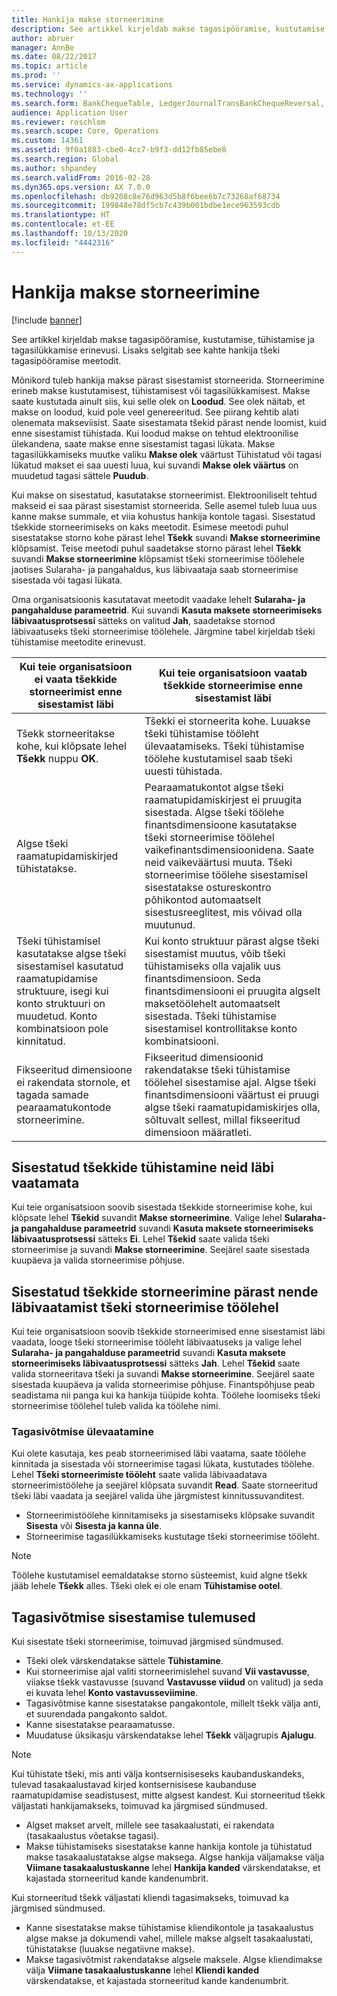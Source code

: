 ```yaml
---
title: Hankija makse storneerimine
description: See artikkel kirjeldab makse tagasipööramise, kustutamise, tühistamise ja tagasilükkamise erinevusi. Lisaks selgitab see kahte hankija tšeki tagasipööramise meetodit.
author: abruer
manager: AnnBe
ms.date: 08/22/2017
ms.topic: article
ms.prod: ''
ms.service: dynamics-ax-applications
ms.technology: ''
ms.search.form: BankChequeTable, LedgerJournalTransBankChequeReversal, LedgerJournalTransVendPaym
audience: Application User
ms.reviewer: roschlom
ms.search.scope: Core, Operations
ms.custom: 14361
ms.assetid: 9f0a1883-cbe0-4cc7-b9f3-dd12fb85ebe8
ms.search.region: Global
ms.author: shpandey
ms.search.validFrom: 2016-02-28
ms.dyn365.ops.version: AX 7.0.0
ms.openlocfilehash: db9208c8e76d963d5b8f6bee6b7c73268af68734
ms.sourcegitcommit: 199848e78df5cb7c439b001bdbe1ece963593cdb
ms.translationtype: HT
ms.contentlocale: et-EE
ms.lasthandoff: 10/13/2020
ms.locfileid: "4442316"
---
```

# <a name="reverse-a-vendor-payment"></a>Hankija makse storneerimine

[!include [banner](../includes/banner.md)]

See artikkel kirjeldab makse tagasipööramise, kustutamise, tühistamise ja tagasilükkamise erinevusi. Lisaks selgitab see kahte hankija tšeki tagasipööramise meetodit. 

Mõnikord tuleb hankija makse pärast sisestamist storneerida. Storneerimine erineb makse kustutamisest, tühistamisest või tagasilükkamisest. Makse saate kustutada ainult siis, kui selle olek on **Loodud**. See olek näitab, et makse on loodud, kuid pole veel genereeritud. See piirang kehtib alati olenemata makseviisist. Saate sisestamata tšekid pärast nende loomist, kuid enne sisestamist tühistada. Kui loodud makse on tehtud elektroonilise ülekandena, saate makse enne sisestamist tagasi lükata. Makse tagasilükkamiseks muutke valiku **Makse olek** väärtust Tühistatud või tagasi lükatud makset ei saa uuesti luua, kui suvandi **Makse olek väärtus** on muudetud tagasi sättele **Puudub**. 

Kui makse on sisestatud, kasutatakse storneerimist. Elektrooniliselt tehtud makseid ei saa pärast sisestamist storneerida. Selle asemel tuleb luua uus kanne makse summale, et viia kohustus hankija kontole tagasi. Sisestatud tšekkide storneerimiseks on kaks meetodit. Esimese meetodi puhul sisestatakse storno kohe pärast lehel **Tšekk** suvandi **Makse storneerimine** klõpsamist. Teise meetodi puhul saadetakse storno pärast lehel **Tšekk** suvandi **Makse storneerimine** klõpsamist tšeki storneerimise töölehele jaotises Sularaha- ja pangahaldus, kus läbivaataja saab storneerimise sisestada või tagasi lükata. 

Oma organisatsioonis kasutatavat meetodit vaadake lehelt **Sularaha- ja pangahalduse parameetrid**. Kui suvandi **Kasuta maksete storneerimiseks läbivaatusprotsessi** sätteks on valitud **Jah**, saadetakse stornod läbivaatuseks tšeki storneerimise töölehele. Järgmine tabel kirjeldab tšeki tühistamise meetodite erinevust.

| Kui teie organisatsioon ei vaata tšekkide storneerimist enne sisestamist läbi                                                                                                                                  | Kui teie organisatsioon vaatab tšekkide storneerimise enne sisestamist läbi                                                                                                                                                                                                                                                                                                                                                                     |
|-----------------------------------------------------------------------------------------------------------------------------------------------------------------------------------------------------|---------------------------------------------------------------------------------------------------------------------------------------------------------------------------------------------------------------------------------------------------------------------------------------------------------------------------------------------------------------------------------------------------------------------------------|
| Tšekk storneeritakse kohe, kui klõpsate lehel **Tšekk** nuppu **OK**.                                                                                                                      | Tšekki ei storneerita kohe. Luuakse tšeki tühistamise tööleht ülevaatamiseks. Tšeki tühistamise töölehe kustutamisel saab tšeki uuesti tühistada.                                                                                                                                                                                                                                                                |
| Algse tšeki raamatupidamiskirjed tühistatakse.                                                                                                                                         | Pearaamatukontot algse tšeki raamatupidamiskirjest ei pruugita sisestada. Algse tšeki töölehe finantsdimensioone kasutatakse tšeki storneerimise töölehel vaikefinantsdimensioonidena. Saate neid vaikeväärtusi muuta. Tšeki storneerimise töölehe sisestamisel sisestatakse ostureskontro põhikontod automaatselt sisestusreeglitest, mis võivad olla muutunud. |
| Tšeki tühistamisel kasutatakse algse tšeki sisestamisel kasutatud raamatupidamise struktuure, isegi kui konto struktuuri on muudetud. Konto kombinatsioon pole kinnitatud. | Kui konto struktuur pärast algse tšeki sisestamist muutus, võib tšeki tühistamiseks olla vajalik uus finantsdimensioon. Seda finantsdimensiooni ei pruugita algselt maksetöölehelt automaatselt sisestada. Tšeki tühistamise sisestamisel kontrollitakse konto kombinatsiooni.                                                                                                        |
| Fikseeritud dimensioone ei rakendata stornole, et tagada samade pearaamatukontode storneerimine.                                                                                      | Fikseeritud dimensioonid rakendatakse tšeki tühistamise töölehel sisestamise ajal. Algse tšeki finantsdimensiooni väärtust ei pruugi algse tšeki raamatupidamiskirjes olla, sõltuvalt sellest, millal fikseeritud dimensioon määratleti.                                                                                                                                                                                                     |

## <a name="reverse-posted-checks-without-reviewing-them"></a>Sisestatud tšekkide tühistamine neid läbi vaatamata
Kui teie organisatsioon soovib sisestada tšekkide storneerimise kohe, kui klõpsate lehel **Tšekid** suvandit **Makse storneerimine**. Valige lehel **Sularaha- ja pangahalduse parameetrid** suvandi **Kasuta maksete storneerimiseks läbivaatusprotsessi** sätteks **Ei**. Lehel **Tšekid** saate valida tšeki storneerimise ja suvandi **Makse storneerimine**. Seejärel saate sisestada kuupäeva ja valida storneerimise põhjuse.

## <a name="reverse-posted-checks-after-they-are-reviewed-in-the-check-reversal-journal"></a>Sisestatud tšekkide storneerimine pärast nende läbivaatamist tšeki storneerimise töölehel
Kui teie organisatsioon soovib tšekkide storneerimised enne sisestamist läbi vaadata, looge tšeki storneerimise tööleht läbivaatuseks ja valige lehel **Sularaha- ja pangahalduse parameetrid** suvandi **Kasuta maksete storneerimiseks läbivaatusprotsessi** sätteks **Jah**. Lehel **Tšekid** saate valida storneeritava tšeki ja suvandi **Makse storneerimine**. Seejärel saate sisestada kuupäeva ja valida storneerimise põhjuse. Finantspõhjuse peab seadistama nii panga kui ka hankija tüüpide kohta. Töölehe loomiseks tšeki storneerimise töölehel tuleb valida ka töölehe nimi.

### <a name="review-a-reversal"></a>Tagasivõtmise ülevaatamine

Kui olete kasutaja, kes peab storneerimised läbi vaatama, saate töölehe kinnitada ja sisestada või storneerimise tagasi lükata, kustutades töölehe. Lehel **Tšeki storneerimiste tööleht** saate valida läbivaadatava storneerimistöölehe ja seejärel klõpsata suvandit **Read**. Saate storneeritud tšeki läbi vaadata ja seejärel valida ühe järgmistest kinnitussuvanditest.

-   Storneerimistöölehe kinnitamiseks ja sisestamiseks klõpsake suvandit **Sisesta** või **Sisesta ja kanna üle**.
-   Storneerimise tagasilükkamiseks kustutage tšeki storneerimise tööleht.

> [!NOTE]
> Töölehe kustutamisel eemaldatakse storno süsteemist, kuid algne tšekk jääb lehele **Tšekk** alles. Tšeki olek ei ole enam **Tühistamise ootel**.

## <a name="results-of-posting-a-reversal"></a>Tagasivõtmise sisestamise tulemused
Kui sisestate tšeki storneerimise, toimuvad järgmised sündmused.

-   Tšeki olek värskendatakse sättele **Tühistamine**.
-   Kui storneerimise ajal valiti storneerimislehel suvand **Vii vastavusse**, viiakse tšekk vastavusse (suvand **Vastavusse viidud** on valitud) ja seda ei kuvata lehel **Konto vastavusseviimine**.
-   Tagasivõtmise kanne sisestatakse pangakontole, millelt tšekk välja anti, et suurendada pangakonto saldot.
-   Kanne sisestatakse pearaamatusse.
-   Muudatuse üksikasju värskendatakse lehel **Tšekk** väljagrupis **Ajalugu**.

> [!NOTE] 
> Kui tühistate tšeki, mis anti välja kontsernisiseseks kaubanduskandeks, tulevad tasakaalustavad kirjed kontsernisisese kaubanduse raamatupidamise seadistusest, mitte algsest kandest. Kui storneeritud tšekk väljastati hankijamakseks, toimuvad ka järgmised sündmused.

-   Algset makset arvelt, millele see tasakaalustati, ei rakendata (tasakaalustus võetakse tagasi).
-   Makse tühistamiseks sisestatakse kanne hankija kontole ja tühistatud makse tasakaalustatakse algse maksega. Algse hankija väljamakse välja **Viimane tasakaalustuskanne** lehel **Hankija kanded** värskendatakse, et kajastada storneeritud kande kandenumbrit.

Kui storneeritud tšekk väljastati kliendi tagasimakseks, toimuvad ka järgmised sündmused.

-   Kanne sisestatakse makse tühistamise kliendikontole ja tasakaalustus algse makse ja dokumendi vahel, millele makse algselt tasakaalustati, tühistatakse (luuakse negatiivne makse).
-   Makse tagasivõtmist rakendatakse algsele maksele. Algse kliendimakse välja **Viimane tasakaalustuskanne** lehel **Kliendi kanded** värskendatakse, et kajastada storneeritud kande kandenumbrit.




